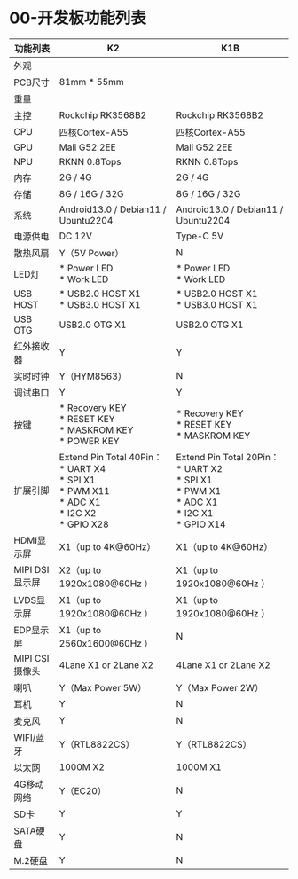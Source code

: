 # 00-开发板功能列表



| 功能列表       | K2                                                           | K1B                                                          |
| -------------- | ------------------------------------------------------------ | ------------------------------------------------------------ |
| 外观           |                                                              |                                                              |
| PCB尺寸        | 81mm * 55mm                                                  |                                                              |
| 重量           |                                                              |                                                              |
| 主控           | Rockchip RK3568B2                                            | Rockchip RK3568B2                                            |
| CPU            | 四核Cortex-A55                                               | 四核Cortex-A55                                               |
| GPU            | Mali G52 2EE                                                 | Mali G52 2EE                                                 |
| NPU            | RKNN 0.8Tops                                                 | RKNN 0.8Tops                                                 |
| 内存           | 2G / 4G                                                      | 2G / 4G                                                      |
| 存储           | 8G / 16G / 32G                                               | 8G / 16G / 32G                                               |
| 系统           | Android13.0 / Debian11 / Ubuntu2204                          | Android13.0 / Debian11 / Ubuntu2204                          |
| 电源供电       | DC 12V                                                       | Type-C 5V                                                    |
| 散热风扇       | Y（5V Power）                                                | N                                                            |
| LED灯          | * Power LED<br />* Work LED                                  | * Power LED<br />* Work LED                                  |
| USB HOST       | * USB2.0 HOST X1<br />* USB3.0 HOST X1                       | * USB2.0 HOST X1<br />* USB3.0 HOST X1                       |
| USB OTG        | USB2.0 OTG X1                                                | USB2.0 OTG X1                                                |
| 红外接收器     | Y                                                            | Y                                                            |
| 实时时钟       | Y（HYM8563）                                                 | N                                                            |
| 调试串口       | Y                                                            | Y                                                            |
| 按键           | * Recovery KEY<br />* RESET KEY<br />* MASKROM KEY<br />* POWER KEY | * Recovery KEY<br />* RESET KEY<br />* MASKROM KEY           |
| 扩展引脚       | Extend Pin Total 40Pin：<br />* UART X4<br />* SPI X1<br />* PWM X11<br />* ADC X1<br />* I2C X2<br />* GPIO X28 | Extend Pin Total 20Pin：<br />* UART X2<br />* SPI X1<br />* PWM X1<br />* ADC X1<br />* I2C X1<br />* GPIO X14 |
| HDMI显示屏     | X1（up to 4K@60Hz）                                          | X1（up to 4K@60Hz）                                          |
| MIPI DSI显示屏 | X2（up to 1920x1080@60Hz ）                                  | X1（up to 1920x1080@60Hz ）                                  |
| LVDS显示屏     | X1（up to 1920x1080@60Hz ）                                  | X1（up to 1920x1080@60Hz ）                                  |
| EDP显示屏      | X1（up to 2560x1600@60Hz ）                                  | N                                                            |
| MIPI CSI摄像头 | 4Lane X1 or 2Lane X2                                         | 4Lane X1 or 2Lane X2                                         |
| 喇叭           | Y（Max Power 5W）                                            | Y（Max Power 2W）                                            |
| 耳机           | Y                                                            | N                                                            |
| 麦克风         | Y                                                            | N                                                            |
| WIFI/蓝牙      | Y（RTL8822CS）                                               | Y（RTL8822CS）                                               |
| 以太网         | 1000M X2                                                     | 1000M X1                                                     |
| 4G移动网络     | Y（EC20）                                                    | N                                                            |
| SD卡           | Y                                                            | Y                                                            |
| SATA硬盘       | Y                                                            | N                                                            |
| M.2硬盘        | Y                                                            | N                                                            |

